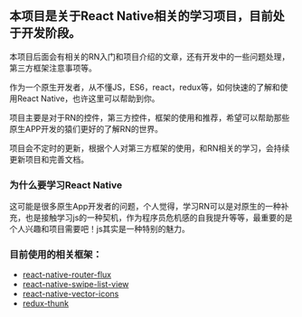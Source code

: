 ## 本项目是关于React Native相关的学习项目，目前处于开发阶段。

本项目后面会有相关的RN入门和项目介绍的文章，还有开发中的一些问题处理，第三方框架注意事项等。

作为一个原生开发者，从不懂JS，ES6，react，redux等，如何快速的了解和使用React Native，也许这里可以帮助到你。

项目主要是对于RN的控件，第三方控件，框架的使用和推荐，希望可以帮助那些原生APP开发的猿们更好的了解RN的世界。

项目会不定时的更新，根据个人对第三方框架的使用，和RN相关的学习，会持续更新项目和完善文档。

### 为什么要学习React Native

这可能是很多原生App开发者的问题，个人觉得，学习RN可以是对原生的一种补充，也是接触学习js的一种契机，作为程序员危机感的自我提升等等，最重要的是个人兴趣和项目需要吧！js其实是一种特别的魅力。

### 目前使用的相关框架：

* [react-native-router-flux](https://github.com/aksonov/react-native-router-flux)
* [react-native-swipe-list-view](https://github.com/jemise111/react-native-swipe-list-view)
* [react-native-vector-icons](https://github.com/oblador/react-native-vector-icons)
* [redux-thunk](https://github.com/gaearon/redux-thunk)
